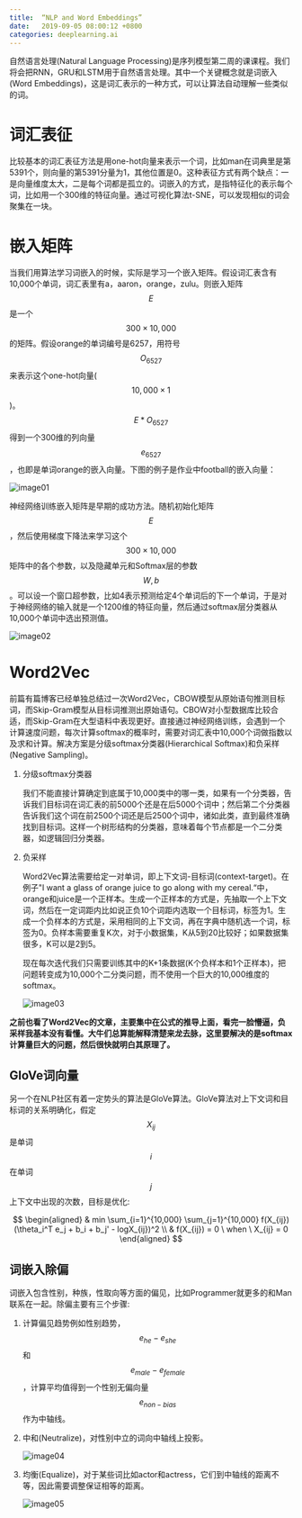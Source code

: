 ```yaml
---
title:  “NLP and Word Embeddings”
date:   2019-09-05 08:00:12 +0800
categories: deeplearning.ai
---
```


自然语言处理(Natural Language Processing)是序列模型第二周的课课程。我们将会把RNN，GRU和LSTM用于自然语言处理。其中一个关键概念就是词嵌入(Word Embeddings)，这是词汇表示的一种方式，可以让算法自动理解一些类似的词。


# 词汇表征

比较基本的词汇表征方法是用one-hot向量来表示一个词，比如man在词典里是第5391个，则向量的第5391分量为1，其他位置是0。这种表征方式有两个缺点：一是向量维度太大，二是每个词都是孤立的。词嵌入的方式，是指特征化的表示每个词，比如用一个300维的特征向量。通过可视化算法t-SNE，可以发现相似的词会聚集在一块。

# 嵌入矩阵

当我们用算法学习词嵌入的时候，实际是学习一个嵌入矩阵。假设词汇表含有10,000个单词，词汇表里有a，aaron，orange，zulu。则嵌入矩阵$$E$$是一个$$300 \times 10,000$$的矩阵。假设orange的单词编号是6257，用符号$$O_{6527}$$来表示这个one-hot向量($$10,000 \times 1$$)。$$E * O_{6527}$$得到一个300维的列向量$$e_{6527}$$，也即是单词orange的嵌入向量。下图的例子是作业中football的嵌入向量：

![image01]({{site.baseurl}}/image/20190905/lookup.png)

神经网络训练嵌入矩阵是早期的成功方法。随机初始化矩阵$$E$$，然后使用梯度下降法来学习这个$$300 \times 10,000$$矩阵中的各个参数，以及隐藏单元和Softmax层的参数$$W,b$$。可以设一个窗口超参数，比如4表示预测给定4个单词后的下一个单词，于是对于神经网络的输入就是一个1200维的特征向量，然后通过softmax层分类器从10,000个单词中选出预测值。

![image02]({{site.baseurl}}/image/20190905/embedding_matrix.png)

# Word2Vec

前篇有篇博客已经单独总结过一次Word2Vec，CBOW模型从原始语句推测目标词，而Skip-Gram模型从目标词推测出原始语句。CBOW对小型数据库比较合适，而Skip-Gram在大型语料中表现更好。直接通过神经网络训练，会遇到一个计算速度问题，每次计算softmax的概率时，需要对词汇表中10,000个词做指数以及求和计算。解决方案是分级softmax分类器(Hierarchical Softmax)和负采样(Negative Sampling)。

1. 分级softmax分类器

    我们不能直接计算确定到底属于10,000类中的哪一类，如果有一个分类器，告诉我们目标词在词汇表的前5000个还是在后5000个词中；然后第二个分类器告诉我们这个词在前2500个词还是后2500个词中，诸如此类，直到最终准确找到目标词。这样一个树形结构的分类器，意味着每个节点都是一个二分类器，如逻辑回归分类器。

2. 负采样

    Word2Vec算法需要给定一对单词，即上下文词-目标词(context-target)。在例子"I want a glass of orange juice to go along with my cereal.“中，orange和juice是一个正样本。生成一个正样本的方式是，先抽取一个上下文词，然后在一定词距内比如说正负10个词距内选取一个目标词，标签为1。生成一个负样本的方式是，采用相同的上下文词，再在字典中随机选一个词，标签为0。负样本需要重复K次，对于小数据集，K从5到20比较好；如果数据集很多，K可以是2到5。

    现在每次迭代我们只需要训练其中的K+1条数据(K个负样本和1个正样本)，把问题转变成为10,000个二分类问题，而不使用一个巨大的10,000维度的softmax。

    ![image03]({{site.baseurl}}/image/20190905/negative_sampling.png)

**之前也看了Word2Vec的文章，主要集中在公式的推导上面，看完一脸懵逼，负采样我基本没有看懂。大牛们总算能解释清楚来龙去脉，这里要解决的是softmax计算量巨大的问题，然后很快就明白其原理了。**

## GloVe词向量

另一个在NLP社区有着一定势头的算法是GloVe算法。GloVe算法对上下文词和目标词的关系明确化，假定$$X_{ij}$$是单词$$i$$在单词$$j$$上下文中出现的次数，目标是优化:

$$
\begin{aligned}
& min \sum_{i=1}^{10,000} \sum_{j=1}^{10,000} f(X_{ij}) (\theta_i^T e_j + b_i + b_j' - logX_{ij})^2 \\
& f(X_{ij}) = 0 \ when \ X_{ij} = 0 
\end{aligned}
$$

## 词嵌入除偏

词嵌入包含性别，种族，性取向等方面的偏见，比如Programmer就更多的和Man联系在一起。除偏主要有三个步骤:

1. 计算偏见趋势例如性别趋势，$$e_{he} - e_{she}$$和$$e_{male} - e_{female}$$，计算平均值得到一个性别无偏向量$$e_{non-bias}$$作为中轴线。

2. 中和(Neutralize)，对性别中立的词向中轴线上投影。

    ![image04]({{site.baseurl}}/image/20190905/neutralize.png)

3. 均衡(Equalize)，对于某些词比如actor和actress，它们到中轴线的距离不等，因此需要调整保证相等的距离。

    ![image05]({{site.baseurl}}/image/20190905/equalize.png)